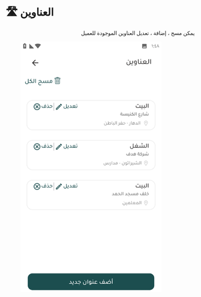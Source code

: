 # 🛣️ العناوين

<p align="right">يمكن مسح ، إضافة ، تعديل العناوين الموجودة للعميل</p>

<figure><img src="../../../.gitbook/assets/Screenshot_٢٠٢٥٠٧٢٩-١٣٤٨٣٩.png" alt="" width="375"><figcaption></figcaption></figure>
